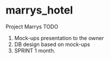 marrys_hotel
============

Project Marrys TODO

1. Mock-ups presentation to the owner
2. DB design based on mock-ups
3. SPRINT 1 month.
